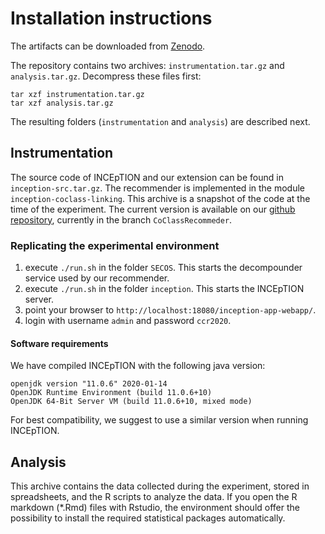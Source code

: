 # Installation instructions
The artifacts can be downloaded from [Zenodo](http://doi.org/10.5281/zenodo.3827169).

The repository contains two archives: `instrumentation.tar.gz` and `analysis.tar.gz`.
Decompress these files first:

    tar xzf instrumentation.tar.gz
    tar xzf analysis.tar.gz

The resulting folders (`instrumentation` and `analysis`) are described next.

## Instrumentation
The source code of INCEpTION and our extension can be found in `inception-src.tar.gz`. The recommender is implemented in the module `inception-coclass-linking`. This archive is a snapshot of the code at the time of the experiment. The current version is available on our [github repository](https://github.com/munterkalmsteiner/inception), currently in the branch `CoClassRecommeder`.

### Replicating the experimental environment
1. execute `./run.sh` in the folder `SECOS`. This starts the decompounder service used by our recommender. 
2. execute `./run.sh` in the folder `inception`. This starts the INCEpTION server.
3. point your browser to `http://localhost:18080/inception-app-webapp/`. 
4. login with username `admin` and password `ccr2020`. 

#### Software requirements
We have compiled INCEpTION with the following java version:
```
openjdk version "11.0.6" 2020-01-14
OpenJDK Runtime Environment (build 11.0.6+10)
OpenJDK 64-Bit Server VM (build 11.0.6+10, mixed mode)
```

For best compatibility, we suggest to use a similar version when running INCEpTION.

## Analysis
This archive contains the data collected during the experiment, stored in spreadsheets, and the R scripts to analyze the data. If you open the R markdown (*.Rmd) files with Rstudio, the environment should offer the possibility to install the required statistical packages automatically.
